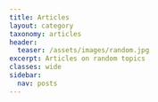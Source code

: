 ```yaml
---
title: Articles
layout: category
taxonomy: articles
header:
  teaser: /assets/images/random.jpg
excerpt: Articles on random topics
classes: wide
sidebar:
  nav: posts
---
```

